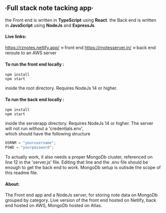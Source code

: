 ## ∙Full stack note tacking app∙

the Front end is written in **TypeScript** using **React**.
the Back end is written in **JavaScript** using **NodeJs** and **ExpressJs**.

#### Live links:

https://rznotes.netlify.app/ <-front end
https://rnotesserver.in/ <-back end reroute to an AWS server

#### To run the front end locally :<br  />

```
npm install
npm start
```

inside the root directory. Requires NodeJs 14 or higher.

#### To run the back end locally :<br  />

```
npm install
npm start
```

inside the serverapp directory. Requires NodeJs 14 or higher.
The server will not run without a 'credentials.env',<br  /> which should have the following structure

```javascript
USRNM = "yourusername";
PSWD = "yourpassword";
```

To actually work, it also needs a proper MongoDb cluster,
referenced on line 12 in the 'server.js' file. Editing that line and the .env file should be enough to get the back end to work.
MongoDb setup is outisde the scope of this readme file.

#### About:

The Front end app and a NodeJs server, for storing note data on MongoDb grouped by category.
Live version of the front end hosted on Netlify, back end hosted on AWS, MongoDb hosted on Atlas.
